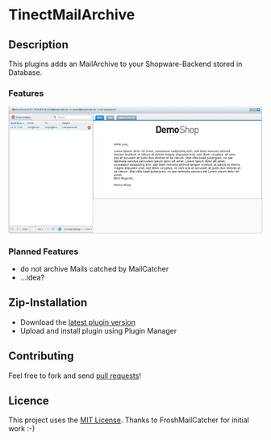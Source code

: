 # TinectMailArchive

## Description

This plugins adds an MailArchive to your Shopware-Backend stored in Database.

### Features

![Preview](preview.jpg)

### Planned Features

- do not archive Mails catched by MailCatcher
- ...idea?


## Zip-Installation

* Download the [latest plugin version](https://github.com/tinect/TinectMailArchive/releases/latest/)
* Upload and install plugin using Plugin Manager

## Contributing

Feel free to fork and send [pull requests](https://github.com/tinect/TinectMailArchive)!


## Licence

This project uses the [MIT License](LICENCE.md).
Thanks to FroshMailCatcher for initial work :-)
